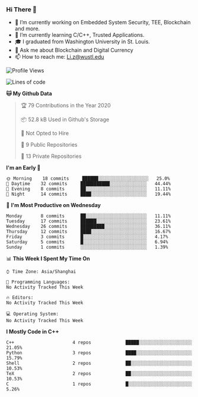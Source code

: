 ### Hi There 👋

<!--
**G0o9leA1/G0o9leA1** is a ✨ _special_ ✨ repository because its `README.md` (this file) appears on your GitHub profile.

Here are some ideas to get you started:
-->
- 🔭 I’m currently working on Embedded System Security, TEE, Blockchain and more.
- 🌱 I’m currently learning C/C++, Trusted Applications.
- 🎓 I graduated from Washington University in St. Louis.
- 💬 Ask me about Blockchain and Digital Currency
- 📫 How to reach me: Li.z@wustl.edu

<!--START_SECTION:waka-->
![Profile Views](http://img.shields.io/badge/Profile%20Views-0-blue)

![Lines of code](https://img.shields.io/badge/From%20Hello%20World%20I%27ve%20Written-113980%20lines%20of%20code-blue)

**🐱 My Github Data** 

> 🏆 79 Contributions in the Year 2020
 > 
> 📦 52.8 kB Used in Github's Storage 
 > 
> 🚫 Not Opted to Hire
 > 
> 📜 9 Public Repositories
 > 
> 🔑 13 Private Repositories 

**I'm an Early 🐤** 

```text
🌞 Morning    18 commits     ██████░░░░░░░░░░░░░░░░░░░   25.0% 
🌆 Daytime    32 commits     ███████████░░░░░░░░░░░░░░   44.44% 
🌃 Evening    8 commits      ██░░░░░░░░░░░░░░░░░░░░░░░   11.11% 
🌙 Night      14 commits     ████░░░░░░░░░░░░░░░░░░░░░   19.44%

```
📅 **I'm Most Productive on Wednesday** 

```text
Monday       8 commits      ██░░░░░░░░░░░░░░░░░░░░░░░   11.11% 
Tuesday      17 commits     ██████░░░░░░░░░░░░░░░░░░░   23.61% 
Wednesday    26 commits     █████████░░░░░░░░░░░░░░░░   36.11% 
Thursday     12 commits     ████░░░░░░░░░░░░░░░░░░░░░   16.67% 
Friday       3 commits      █░░░░░░░░░░░░░░░░░░░░░░░░   4.17% 
Saturday     5 commits      █░░░░░░░░░░░░░░░░░░░░░░░░   6.94% 
Sunday       1 commits      ░░░░░░░░░░░░░░░░░░░░░░░░░   1.39%

```


📊 **This Week I Spent My Time On** 

```text
⌚︎ Time Zone: Asia/Shanghai

💬 Programming Languages: 
No Activity Tracked This Week

🔥 Editors: 
No Activity Tracked This Week

💻 Operating System: 
No Activity Tracked This Week

```

**I Mostly Code in C++** 

```text
C++                      4 repos             █████░░░░░░░░░░░░░░░░░░░░   21.05% 
Python                   3 repos             ████░░░░░░░░░░░░░░░░░░░░░   15.79% 
Shell                    2 repos             ██░░░░░░░░░░░░░░░░░░░░░░░   10.53% 
TeX                      2 repos             ██░░░░░░░░░░░░░░░░░░░░░░░   10.53% 
C                        1 repos             █░░░░░░░░░░░░░░░░░░░░░░░░   5.26%

```



<!--END_SECTION:waka-->
